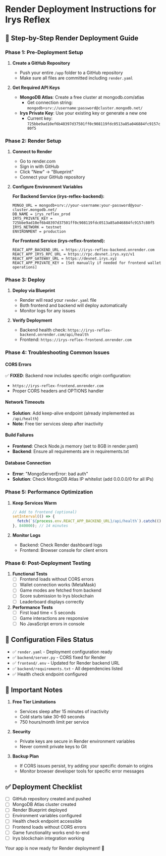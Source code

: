 # Render Deployment Instructions for Irys Reflex

## 🚀 Step-by-Step Render Deployment Guide

### Phase 1: Pre-Deployment Setup

1. **Create a GitHub Repository**
   - Push your entire `/app` folder to a GitHub repository
   - Make sure all files are committed including `render.yaml`

2. **Get Required API Keys**
   - **MongoDB Atlas**: Create a free cluster at mongodb.com/atlas
     - Get connection string: `mongodb+srv://username:password@cluster.mongodb.net/`
   - **Irys Private Key**: Use your existing key or generate a new one
     - Current key: `725bbe9ad10ef6b48397d37501ff0c908119fdc0513a85a046884fc9157c80f5`

### Phase 2: Render Setup

1. **Connect to Render**
   - Go to render.com
   - Sign in with GitHub
   - Click "New" → "Blueprint"
   - Connect your GitHub repository

2. **Configure Environment Variables**

   **For Backend Service (irys-reflex-backend):**
   ```
   MONGO_URL = mongodb+srv://your-username:your-password@your-cluster.mongodb.net/
   DB_NAME = irys_reflex_prod
   IRYS_PRIVATE_KEY = 725bbe9ad10ef6b48397d37501ff0c908119fdc0513a85a046884fc9157c80f5
   IRYS_NETWORK = testnet
   ENVIRONMENT = production
   ```

   **For Frontend Service (irys-reflex-frontend):**
   ```
   REACT_APP_BACKEND_URL = https://irys-reflex-backend.onrender.com
   REACT_APP_IRYS_RPC_URL = https://rpc.devnet.irys.xyz/v1
   REACT_APP_GATEWAY_URL = https://devnet.irys.xyz
   REACT_APP_PRIVATE_KEY = [Set manually if needed for frontend wallet operations]
   ```

### Phase 3: Deploy

1. **Deploy via Blueprint**
   - Render will read your `render.yaml` file
   - Both frontend and backend will deploy automatically
   - Monitor logs for any issues

2. **Verify Deployment**
   - Backend health check: `https://irys-reflex-backend.onrender.com/api/health`
   - Frontend: `https://irys-reflex-frontend.onrender.com`

### Phase 4: Troubleshooting Common Issues

#### CORS Errors
✅ **FIXED**: Backend now includes specific origin configuration:
- `https://irys-reflex-frontend.onrender.com`
- Proper CORS headers and OPTIONS handler

#### Network Timeouts
- **Solution**: Add keep-alive endpoint (already implemented as `/api/health`)
- **Note**: Free tier services sleep after inactivity

#### Build Failures
- **Frontend**: Check Node.js memory (set to 8GB in render.yaml)
- **Backend**: Ensure all requirements are in requirements.txt

#### Database Connection
- **Error**: "MongoServerError: bad auth"
- **Solution**: Check MongoDB Atlas IP whitelist (add 0.0.0.0/0 for all IPs)

### Phase 5: Performance Optimization

1. **Keep Services Warm**
   ```javascript
   // Add to frontend (optional)
   setInterval(() => {
     fetch(`${process.env.REACT_APP_BACKEND_URL}/api/health`).catch(() => {});
   }, 840000); // 14 minutes
   ```

2. **Monitor Logs**
   - Backend: Check Render dashboard logs
   - Frontend: Browser console for client errors

### Phase 6: Post-Deployment Testing

1. **Functional Tests**
   - [ ] Frontend loads without CORS errors
   - [ ] Wallet connection works (MetaMask)
   - [ ] Game modes are fetched from backend
   - [ ] Score submission to Irys blockchain
   - [ ] Leaderboard displays correctly

2. **Performance Tests**
   - [ ] First load time < 5 seconds
   - [ ] Game interactions are responsive
   - [ ] No JavaScript errors in console

## 🔧 Configuration Files Status

- ✅ `render.yaml` - Deployment configuration ready
- ✅ `backend/server.py` - CORS fixed for Render
- ✅ `frontend/.env` - Updated for Render backend URL
- ✅ `backend/requirements.txt` - All dependencies listed
- ✅ Health check endpoint configured

## 🚨 Important Notes

1. **Free Tier Limitations**
   - Services sleep after 15 minutes of inactivity
   - Cold starts take 30-60 seconds
   - 750 hours/month limit per service

2. **Security**
   - Private keys are secure in Render environment variables
   - Never commit private keys to Git

3. **Backup Plan**
   - If CORS issues persist, try adding your specific domain to origins
   - Monitor browser developer tools for specific error messages

## ✅ Deployment Checklist

- [ ] GitHub repository created and pushed
- [ ] MongoDB Atlas cluster created
- [ ] Render Blueprint deployed
- [ ] Environment variables configured
- [ ] Health check endpoint accessible
- [ ] Frontend loads without CORS errors
- [ ] Game functionality works end-to-end
- [ ] Irys blockchain integration working

Your app is now ready for Render deployment! 🎉
